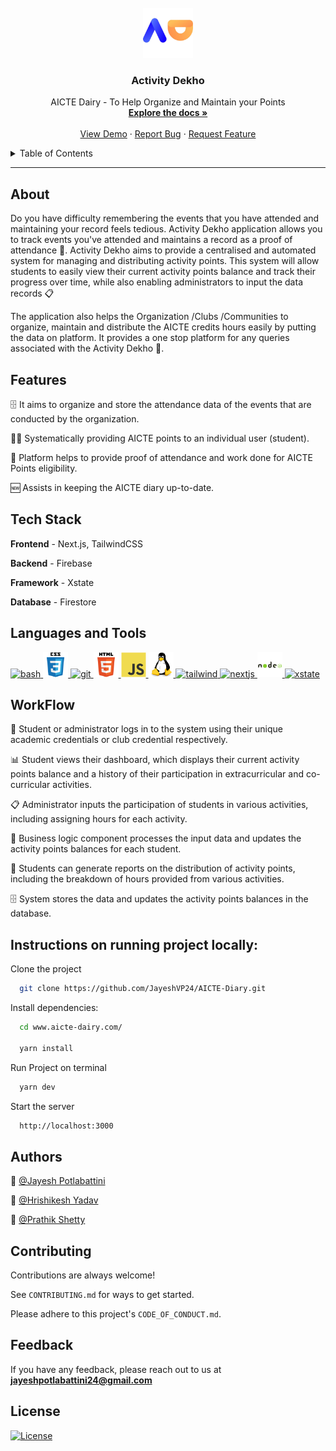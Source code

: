 <br />
<div align="center">
  <a href="https://github.com/JayeshVP24/AICTE-Diary">
    <img src="src/logo.jpeg" alt="Logo" width="80" height="80">
  </a>

  <h3 align="center">Activity Dekho</h3>

  <p align="center">
    AICTE Dairy - To Help Organize and Maintain your Points
    <br />
    <a href="https://github.com/JayeshVP24/AICTE-Diary"><strong>Explore the docs »</strong></a>
    <br />
    <br />
    <a href="https://github.com/JayeshVP24/AICTE-Diary">View Demo</a>
    ·
    <a href="https://github.com/JayeshVP24/AICTE-Diary/issues">Report Bug</a>
    ·
    <a href="https://github.com/JayeshVP24/AICTE-Diary/issues">Request Feature</a>
  </p>
</div>



<details>
  <summary>Table of Contents</summary>
  <ol>
    <li><a href="#About">About</a></li>
    <li><a href="#Features">Features</a></li>
    <li><a href="#Tech-Stack">Tech Stack</a></li>
    <li><a href="#Languages-and-Tools">Languages and Tools</a></li>
    <li><a href="#Workflow">Workflow</a></li>
    <li><a href="#Instructions-on-running-project-locally">Instructions on running project locally</a></li>
    <li><a href="#Contributing">Contributing</a></li>
    <li><a href="#Guide">Guide</a></li>
    <li><a href="#Feedback">Feedback</a></li>
    <li><a href="#Support">Support</a></li>
    <li><a href="#License">License</a></li>

  </ol>
</details>

------

## About

Do you have difficulty remembering the events that you have attended and maintaining your record feels tedious. Activity Dekho application allows you to track events you've attended and maintains a record as a proof of attendance 🏫. Activity Dekho aims to provide a centralised and automated system for managing and distributing activity points. This system will allow students to easily view their current activity points balance and track their progress over time, while also enabling administrators to input the data records 📋

The application also helps the Organization /Clubs /Communities to organize, maintain and distribute the AICTE credits hours easily by putting the data on platform. It provides a one stop platform for any queries associated with the Activity Dekho 📝.

## Features

🗄️ It aims to organize and store the attendance data of the events that are conducted by the organization.

👨‍🎓 Systematically providing AICTE points to an individual user (student).

💯 Platform helps to provide proof of attendance and work done for AICTE Points eligibility.

🆕 Assists in keeping the AICTE diary up-to-date.



## Tech Stack

**Frontend** - Next.js, TailwindCSS

**Backend** - Firebase

**Framework** - Xstate

**Database** - Firestore


## Languages and Tools

<p align="left"> <a href="https://www.gnu.org/software/bash/" target="_blank" rel="noreferrer"> <img src="https://www.vectorlogo.zone/logos/gnu_bash/gnu_bash-icon.svg" alt="bash" width="40" height="40"/> </a> <a href="https://www.w3schools.com/css/" target="_blank" rel="noreferrer"> <img src="https://raw.githubusercontent.com/devicons/devicon/master/icons/css3/css3-original-wordmark.svg" alt="css3" width="40" height="40"/> </a> <a href="https://git-scm.com/" target="_blank" rel="noreferrer"> <img src="https://www.vectorlogo.zone/logos/git-scm/git-scm-icon.svg" alt="git" width="40" height="40"/> </a> <a href="https://www.w3.org/html/" target="_blank" rel="noreferrer"> <img src="https://raw.githubusercontent.com/devicons/devicon/master/icons/html5/html5-original-wordmark.svg" alt="html5" width="40" height="40"/> </a> <a href="https://developer.mozilla.org/en-US/docs/Web/JavaScript" target="_blank" rel="noreferrer"> <img src="https://raw.githubusercontent.com/devicons/devicon/master/icons/javascript/javascript-original.svg" alt="javascript" width="40" height="40"/> </a> <a href="https://www.linux.org/" target="_blank" rel="noreferrer"> <img src="https://raw.githubusercontent.com/devicons/devicon/master/icons/linux/linux-original.svg" alt="linux" width="40" height="40"/> </a> <a href="https://tailwindcss.com/" target="_blank" rel="noreferrer"> <img src="https://www.vectorlogo.zone/logos/tailwindcss/tailwindcss-icon.svg" alt="tailwind" width="40" height="40"/></a><a href="https://nextjs.org/" target="_blank" rel="noreferrer"> <img src="https://ui-lib.com/blog/wp-content/uploads/2021/12/nextjs-boilerplate-logo.png" alt="nextjs" width="40" height="40"/> </a> <a href="https://nodejs.org" target="_blank" rel="noreferrer"> <img src="https://raw.githubusercontent.com/devicons/devicon/master/icons/nodejs/nodejs-original-wordmark.svg" alt="nodejs" width="40" height="40"/> </a> <a href="https://xstate.js.org/" target="_blank" rel="noreferrer"> <img src="https://xstate.js.org/docs/logo.svg" alt="xstate" width="40" height="40"/> </a> 
 
 
 ## WorkFlow
 
📜 Student or administrator logs in to the system using their unique academic credentials or club credential respectively.

📊 Student views their dashboard, which displays their current activity points balance and a history of their participation in extracurricular and co-curricular activities.

📋 Administrator inputs the participation of students in various activities, including assigning hours for each activity.

🔁 Business logic component processes the input data and updates the activity points balances for each student.

📝 Students can generate reports on the distribution of activity points, including the breakdown of hours provided from various activities.

🗄️ System stores the data and updates the activity points balances in the database.


 
 ## Instructions on running project locally:

Clone the project

```bash
  git clone https://github.com/JayeshVP24/AICTE-Diary.git
```

Install dependencies:

```bash
  cd www.aicte-dairy.com/
  
  yarn install
```

Run Project on terminal

```bash
  yarn dev
```

Start the server

```bash
  http://localhost:3000
```



## Authors

🔆 [@Jayesh Potlabattini](https://github.com/Mr-Jayesh)

🔆 [@Hrishikesh Yadav](https://www.github.com/hrishikesh332)

🔆 [@Prathik Shetty](https://www.github.com/prathikshetty2002)



## Contributing

Contributions are always welcome!

See `CONTRIBUTING.md` for ways to get started.

Please adhere to this project's `CODE_OF_CONDUCT.md`.


## Feedback

If you have any feedback, please reach out to us at **jayeshpotlabattini24@gmail.com**


## License

<a href="https://opensource.org/licenses/MIT" rel="nofollow"><img src="https://img.shields.io/github/license/JayeshVP24/Activity-Dekho" alt="License"></a>

